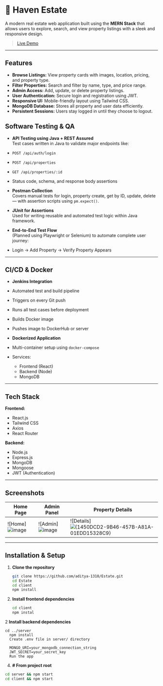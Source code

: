 # 🏡 Haven Estate

A modern real estate web application built using the **MERN Stack** that allows users to explore, search, and view property listings with a sleek and responsive design.

>  [Live Demo](https://estate-ahv7.onrender.com)

---

##  Features

-  **Browse Listings:** View property cards with images, location, pricing, and property type.
-  **Filter Properties:** Search and filter by name, type, and price range.
-  **Admin Access:** Add, update, or delete property listings.
-  **User Authentication:** Secure login and registration using JWT.
-  **Responsive UI:** Mobile-friendly layout using Tailwind CSS.
-  **MongoDB Database:** Stores all property and user data efficiently.
-  **Persistent Sessions:** Users stay logged in until they choose to logout.

##  Software Testing & QA

-  **API Testing using Java + REST Assured**  
  Test cases written in Java to validate major endpoints like:
  - `POST /api/auth/login`
  - `POST /api/properties`
  - `GET /api/properties/:id`
  - Status code, schema, and response body assertions

-  **Postman Collection**  
  Covers manual tests for login, property create, get by ID, update, delete — with assertion scripts using `pm.expect()`.

-  **JUnit for Assertions**  
  Used for writing reusable and automated test logic within Java framework.

-  **End-to-End Test Flow**  
  (Planned using Playwright or Selenium) to automate complete user journey:
  - Login → Add Property → Verify Property Appears

---

##  CI/CD & Docker

-  **Jenkins Integration**
  - Automated test and build pipeline
  - Triggers on every Git push
  - Runs all test cases before deployment
  - Builds Docker image
  - Pushes image to DockerHub or server

-  **Dockerized Application**
  - Multi-container setup using `docker-compose`
  - Services:
    - Frontend (React)
    - Backend (Node)
    - MongoDB

---



##  Tech Stack

**Frontend:**  
- React.js  
- Tailwind CSS  
- Axios  
- React Router

**Backend:**  
- Node.js  
- Express.js  
- MongoDB  
- Mongoose  
- JWT (Authentication)

---

## Screenshots

| Home Page | Admin Panel | Property Details |
|----------|--------------|------------------|
| ![Home]![image](https://github.com/user-attachments/assets/0fb5d560-c88e-4faf-b206-116363d30624) | ![Admin]![image](https://github.com/user-attachments/assets/f25c9251-0109-411a-951f-28d88265a50b) | ![Details]![{1450DCD2-9B46-457B-A81A-01EDD15328C9}](https://github.com/user-attachments/assets/b7a5c96d-7dc1-48b5-ab74-3898090e67ac) |


---

##  Installation & Setup

1. **Clone the repository**
   ```bash
   git clone https://github.com/aditya-1310/Estate.git
   cd Estate
   cd client
   npm install
2. **Install frontend dependencies**
    ```bash
    cd client
   npm instal
2 **Install backend dependencies**

    cd ../server
      npm install
      Create .env file in server/ directory

      MONGO_URI=your_mongodb_connection_string
      JWT_SECRET=your_secret_key
      Run the app

4. **# From project root**
 ```bash
cd server && npm start
cd client && npm start
